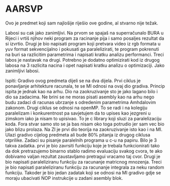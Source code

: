 # AARSVP

Ovo je predmet koji sam najlošije riješio ove godine, al stvarno nije težak.

Labosi su cak jako zanimljivi. Na prvom se spajaš na superračunalo BURA u Rijeci i vrtiš njihov neki program za racinanje pija i samo posaljes rezultat da si izvrtio. Drugi je bio napisati program koji pretvara video iz rgb formata u yuv format sekvencijalno i pokusati ga paralelizirati, te program pokrenuti na buri sa razlicitim parametrima i napisati kratku analizu performanci. Treci labos je nastavak na drugi. Potrebno je dodatno optimizirati kod iz drugog labosa na 3 razlicita nacina i opet napisati kratku analizu o optimizaciji. Jako zanimljivi labosi.

Ispiti:
Gradivo ovog predmeta dijeli se na dva dijela. Prvi ciklus je ponavljanje arhitekture racunala, te se MI odnosi na ovaj dio gradiva. Princip ispita je jednak kao na arhu. Dio na zaokruzivanje sto je jako lagano bilo i dio sa zadacima. Ne brini se ne moras pisati asembly kao na arhu nego budu zadaci di racunas ubrzanje s odredenim parametrima Amhdalovim zakonom. Drugi ciklus se odnosi na openMP. To se radi i na kolegiju paralelizam i konkurentnost pa savjetujem da to upises kao jezgreni u zimskom iako ja nisam to upisivao. To je c library koji sluzi za paralelizaciju koda. Fora stvar samo sto se ja bas nisam oko toga potrudio jer sam vec bio jako blizu prolaza. Na ZI je prvi dio teorija na zaokruzivanje isto kao i na MI. Ulazi gradivo cijelog predmeta ali bude 80% pitanja iz drugog ciklusa otprilike. Zadaci su pisanje paralelnih programa u c-u na papiru. Bilo je 3 takva zadatka. prvi je bio zavrsiti funkciju koje je trebala funkcionirati tako da dok pretrazujemo binarno stablo radimo evaluaciju svakog cvora, te ako dobivamo valjan rezultat zaustavljamo pretragui vracamo taj cvor. Drugi je bio napisati paraleliziranu funkciju za racunanje matricnog mnozenja. Treci je bio napisati paraleliziranu funkciju za racunanje integrala za neku random funkciju. Takoder je bio jedan zadatak koji se odnosi na MI gradivo gdje se moraju ubacivati NOP instrukcije u zadani asembly blok.